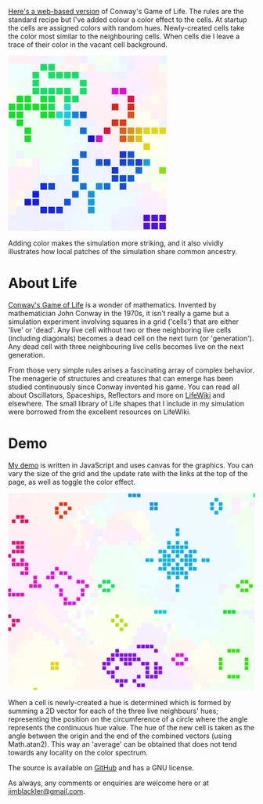 [Here's a web-based version][1] of Conway's Game of Life. The rules are the
standard recipe but I've added colour a color effect to the cells. At startup
the cells are assigned colors with random hues. Newly-created cells take the
color most similar to the neighbouring cells. When cells die I leave a trace of
their color in the vacant cell background.

![Colorized Of Life illustration](doc/bigpic.png)

Adding color makes the simulation more striking, and it also vividly illustrates
how local patches of the simulation share common ancestry.


About Life
==========

[Conway's Game of Life][2] is a wonder of mathematics. Invented by mathematician
John Conway in the 1970s, it isn't really a game but a simulation experiment
involving squares in a grid ('cells') that are either 'live' or 'dead'. Any
live cell without two or thee neighboring live cells (including diagonals)
becomes a dead cell on the next turn (or 'generation'). Any dead cell with three
neighbouring live cells becomes live on the next generation.

From those very simple rules arises a fascinating array of complex behavior. The
menagerie of structures and creatures that can emerge has been studied
continuously since Conway invented his game. You can read all about Oscillators,
Spaceships, Reflectors and more on [LifeWiki][3] and elsewhere. The small
library of Life shapes that I include in my simulation were borrowed from the
excellent resources on LifeWiki.


Demo
====

[My demo][1] is written in JavaScript and uses canvas for the graphics. You can
vary the size of the grid and the update rate with the links at the top of the
page, as well as toggle the color effect.

![Larger illustration](doc/starpic.png)

When a cell is newly-created a hue is determined which is formed by summing a
2D vector for each of the three live neighbours' hues; representing the position
on the circumference of a circle where the angle represents the continuous hue
value. The hue of the new cell is taken as the angle between the origin and the
end of the combined vectors (using Math.atan2). This way an 'average' can be
obtained that does not tend towards any locality on the color spectrum.

The source is available on [GitHub][4] and has a GNU license.

As always, any comments or enquiries are welcome here or at
jimblackler@gmail.com.


[1]: http://jimblackler.net/life
[2]: http://en.wikipedia.org/wiki/Conway's_Game_of_Life
[3]: http://www.conwaylife.com/wiki/Main_Page
[4]: https://github.com/jimblackler/lifedemo